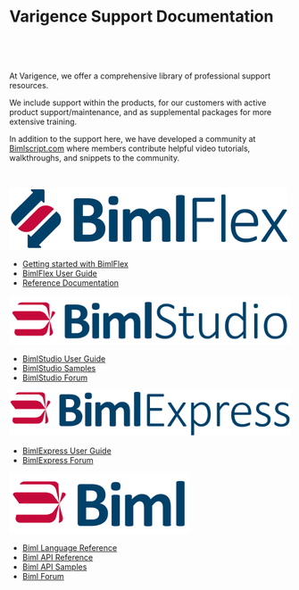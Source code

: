 <p>&nbsp;</p>
<p>&nbsp;</p>
<p>&nbsp;</p>

# Varigence Support Documentation

<p>&nbsp;</p>

<ci-search style="justify-content:left;"></ci-search>

<p>&nbsp;</p>

At Varigence, we offer a comprehensive library of professional support resources.

We include support within the products, for our customers with active product support/maintenance, and as supplemental packages for more extensive training.

In addition to the support here, we have developed a community at [Bimlscript.com](http://bimlscript.com) where members contribute helpful video tutorials, walkthroughs, and snippets to the community.

<p>&nbsp;</p>

<div class="col">
<div class="row">
<div class="col-md-3">

<a href="bimlflex/index.md"><img src="content/images/bimlflex.png" alt="BimlFlex -h24px"></a>

* [Getting started with BimlFlex](bimlflex/getting-started/index.md)
* [BimlFlex User Guide](bimlflex/index.md)
* [Reference Documentation](bimlflex/reference-documentation/index.md)

</div>
<div class="col-md-3">

<a href="bimlstudio/index.md"><img src="content/images/bimlstudio.svg" alt="BimlStudio -h24px"></a>

* [BimlStudio User Guide](bimlstudio/index.md)
* [BimlStudio Samples](bimlstudio/index.md)
* [BimlStudio Forum](https://varigence.com/Forums?forumName=BimlStudio)

</div>
<div class="col-md-3">

<a href="bimlexpress/index.md"><img src="content/images/bimlexpress.svg" alt="BimlExpress -h24px"></a>

* [BimlExpress User Guide](bimlexpress/index.md)
* [BimlExpress Forum](https://varigence.com/Forums?forumName=Biml)

</div>
<div class="col-md-3">

<a href="biml/index.md"><img src="content/images/biml.svg" alt="Biml -h24px"></a>

* [Biml Language Reference](biml/language-reference/Varigence.Languages.Biml.AstRootNode.html)
* [Biml API Reference](biml/api-reference/Varigence.Languages.Biml.AstRootNode.html)
* [Biml API Samples](biml/snippets/index.md)
* [Biml Forum](https://varigence.com/Forums?forumName=Biml)

</div>
</div>
</div>
